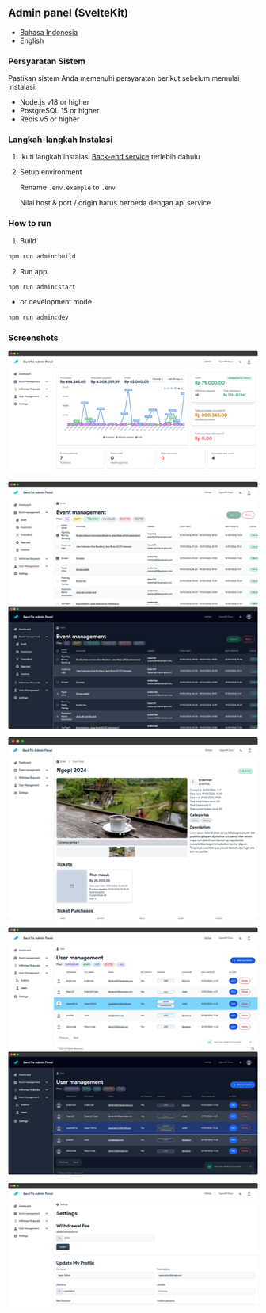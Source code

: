## Admin panel (SvelteKit)

- [Bahasa Indonesia](admin-panel.md)
- [English](admin-panel.en.md)

### Persyaratan Sistem

Pastikan sistem Anda memenuhi persyaratan berikut sebelum memulai instalasi:

- Node.js v18 or higher
- PostgreSQL 15 or higher
- Redis v5 or higher

### Langkah-langkah Instalasi

1. Ikuti langkah instalasi [Back-end service](api-service.md) terlebih dahulu

2. Setup environment
    
    Rename `.env.example` to `.env`
    
    Nilai host & port / origin harus berbeda dengan api service

### How to run

1. Build

```bash
npm run admin:build
```

2. Run app

```bash
npm run admin:start
```

- or development mode

```bash
npm run admin:dev
```

### Screenshots

![Dashboard](/assets/admin/dashboard.png)

![Events](/assets/admin/events.png)
![Events Dark](/assets/admin/events-dark.png)

![Events Detail](/assets/admin/event-detail.png)

![Users](/assets/admin/users.png)
![Users Dark](/assets/admin/users-dark.png)

![Settings](/assets/admin/settings.png)